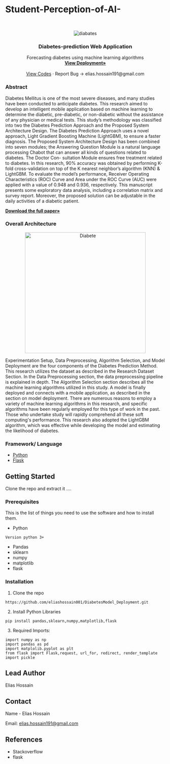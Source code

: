 # Student-Perception-of-AI-
<br />
<p align="center">
  <a href="https://github.com/eliashossain001/DiabetesModel_Deployment">
   
  </a>
     <img src="[[https://encrypted-tbn0.gstatic.com/images?q=tbn:ANd9GcScDpcfouWyxASZ6BWhVRP__l2USpXwXEJkEfDmJVZWuYt_5Z7IWvdNeksjykcjPO2ddDY&usqp=CAU](https://www.google.com/imgres?imgurl=https%3A%2F%2Fmedia.licdn.com%2Fdms%2Fimage%2FD4D12AQFZimao4lNFLg%2Farticle-cover_image-shrink_720_1280%2F0%2F1689358238912%3Fe%3D2147483647%26v%3Dbeta%26t%3DER_5wlgvcZU_bkiY0c4MH1ufcQfszHUonkZ3ca-rC3g&tbnid=qPQ2XJdDL6EnSM&vet=12ahUKEwjop4CAnLSCAxWtfGwGHcWqC5oQMygEegQIARB2..i&imgrefurl=https%3A%2F%2Fwww.linkedin.com%2Fpulse%2Ffuture-ai-education-sushil-pandey&docid=QTDMbZYT0CDKbM&w=1280&h=682&q=ai%20in%20education&ved=2ahUKEwjop4CAnLSCAxWtfGwGHcWqC5oQMygEegQIARB2)](https://media.licdn.com/dms/image/D4D12AQFZimao4lN…eta&t=ER_5wlgvcZU_bkiY0c4MH1ufcQfszHUonkZ3ca-rC3g)" alt="diabates">  
  <h3 align="center">Diabetes-prediction Web Application</h3>

  <p align="center">
    Forecasting diabetes using machine learning algorithms 
    <br />
    <a href="https://diabetes-identifcation.herokuapp.com/"><strong>View Deployment»</strong></a>
    <br />
    <br />
    <a href="https://github.com/eliashossain001/DiabetesModel_Deployment">View Codes</a>
    ·
    <a>Report Bug -> elias.hossain191@gmail.com</a>
    
  </p>
</p>


### Abstract 
Diabetes Mellitus is one of the most severe diseases, and many studies have been conducted to anticipate diabetes. This research aimed to develop an intelligent mobile application based on machine learning to determine the diabetic, pre-diabetic, or non-diabetic without the assistance of any physician or medical tests. This study’s methodology was classified into two the Diabetes Prediction Approach and the Proposed System Architecture Design. The Diabetes Prediction Approach uses a novel approach, Light Gradient Boosting Machine (LightGBM), to ensure a faster diagnosis. The Proposed System Architecture Design has been combined into seven modules; the Answering Question Module is a natural language processing Chabot that can answer all kinds of questions related to diabetes. The Doctor Con- sultation Module ensures free treatment related to diabetes. In this research, 90% accuracy was obtained by performing K-fold cross-validation on top of the K nearest neighbor’s algorithm (KNN) & LightGBM. To evaluate the model’s performance, Receiver Operating Characteristics (ROC) Curve and Area under the ROC Curve (AUC) were applied with a value of 0.948 and 0.936, respectively. This manuscript presents some exploratory data analysis, including a correlation matrix and survey report. Moreover, the proposed solution can be adjustable in the daily activities of a diabetic patient. 

<a href="https://www.techscience.com/cmc/v72n1/46912"><strong>Download the full paper»</strong></a>


### Overall Architecture 

<center><img width="380" alt="Diabete" src="https://user-images.githubusercontent.com/54431128/193620080-41f5eae8-c1e7-4fa2-9f93-c45ebd1856ac.PNG"> </center>

Experimentation Setup, Data Preprocessing, Algorithm Selection, and Model Deployment are the four components of the Diabetes Prediction Method. This research utilizes the dataset as described in the Research Dataset Section. In the Data Preprocessing section, the data preprocessing pipeline is explained in depth. The Algorithm Selection section describes all the machine learning algorithms utilized in this study. A model is finally deployed and connects with a mobile application, as described in the section on model deployment. There are numerous reasons to employ a variety of machine learning algorithms in this research, and specific algorithms have been regularly employed for this type of work in the past. Those who undertake study will rapidly comprehend all these soft computing's performance. This research also adopted the LightGBM algorithm, which was effective while developing the model and estimating the likelihood of diabetes. 


### Framework/ Language

* [Python](python)
* [Flask](flask)



<!-- GETTING STARTED -->
## Getting Started

Clone the repo and extract it ....

### Prerequisites

This is the list of things you need to use the software and how to install them.
* Python
```
Version python 3+
```
* Pandas
* sklearn
* numpy
* matplotlib
* flask

### Installation
 
1. Clone the repo
```
https://github.com/eliashossain001/DiabetesModel_Deployment.git
```
2. Install Python Libraries
```
pip install pandas,sklearn,numpy,matplotlib,flask

```

3. Required Imports:
```
import numpy as np
import pandas as pd
import matplolib.pyplot as plt
from flask import Flask,request, url_for, redirect, render_template
import pickle
```
## Lead Author

Elias Hossain 



<!-- CONTACT -->
## Contact

Name - Elias Hossain 

Email: elias.hossain191@gmail.com 


## References
* Stackoverflow
* flask


